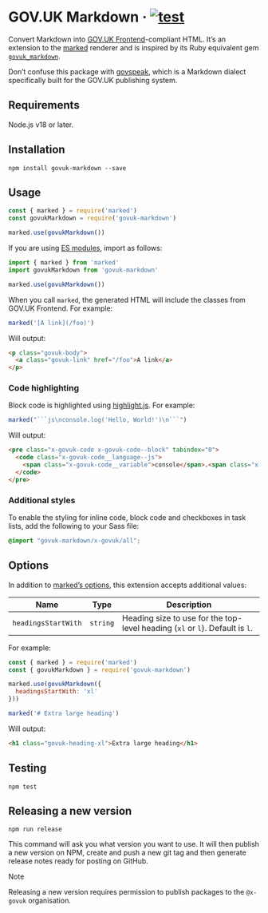 # GOV.UK Markdown · [![test](https://github.com/x-govuk/govuk-markdown/actions/workflows/test.yml/badge.svg)](https://github.com/x-govuk/govuk-markdown/actions/workflows/test.yml)

Convert Markdown into [GOV.UK Frontend](https://github.com/alphagov/govuk-frontend)-compliant HTML. It’s an extension to the [marked](https://marked.js.org) renderer and is inspired by its Ruby equivalent gem [`govuk_markdown`](https://github.com/DFE-Digital/govuk_markdown).

Don’t confuse this package with [govspeak](https://github.com/alphagov/govspeak), which is a Markdown dialect specifically built for the GOV.UK publishing system.

## Requirements

Node.js v18 or later.

## Installation

`npm install govuk-markdown --save`

## Usage

```js
const { marked } = require('marked')
const govukMarkdown = require('govuk-markdown')

marked.use(govukMarkdown())
```

If you are using [ES modules](https://nodejs.org/api/esm.html#introduction), import as follows:

```js
import { marked } from 'marked'
import govukMarkdown from 'govuk-markdown'

marked.use(govukMarkdown())
```

When you call `marked`, the generated HTML will include the classes from GOV.UK Frontend. For example:

```js
marked('[A link](/foo)')
```

Will output:

```html
<p class="govuk-body">
  <a class="govuk-link" href="/foo">A link</a>
</p>
```

### Code highlighting

Block code is highlighted using [highlight.js](https://highlightjs.org). For example:

````js
marked("```js\nconsole.log('Hello, World!')\n```")
````

Will output:

```html
<pre class="x-govuk-code x-govuk-code--block" tabindex="0">
  <code class="x-govuk-code__language--js">
    <span class="x-govuk-code__variable">console</span>.<span class="x-govuk-code__title">log</span>(<span class="x-govuk-code__string">'Hello, World!'</span>)
  </code>
</pre>
```

### Additional styles

To enable the styling for inline code, block code and checkboxes in task lists, add the following to your Sass file:

```scss
@import "govuk-markdown/x-govuk/all";
```

## Options

In addition to [marked’s options](https://marked.js.org/using_advanced#options), this extension accepts additional values:

| Name                | Type     | Description                                                                  |
| ------------------- | -------- | ---------------------------------------------------------------------------- |
| `headingsStartWith` | `string` | Heading size to use for the top-level heading (`xl` or `l`). Default is `l`. |

For example:

```js
const { marked } = require('marked')
const { govukMarkdown } = require('govuk-markdown')

marked.use(govukMarkdown({
  headingsStartWith: 'xl'
}))

marked('# Extra large heading')
```

Will output:

```html
<h1 class="govuk-heading-xl">Extra large heading</h1>
```

## Testing

`npm test`

## Releasing a new version

`npm run release`

This command will ask you what version you want to use. It will then publish a new version on NPM, create and push a new git tag and then generate release notes ready for posting on GitHub.

> [!NOTE]
> Releasing a new version requires permission to publish packages to the `@x-govuk` organisation.
